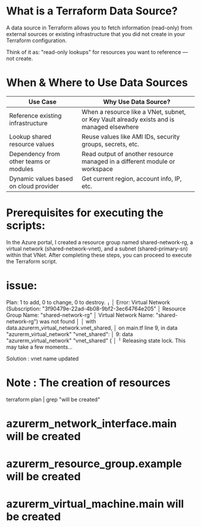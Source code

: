 # What is a Terraform Data Source?

A data source in Terraform allows you to fetch information (read-only) from external sources or existing infrastructure that you did not create in your Terraform configuration.

Think of it as: "read-only lookups" for resources you want to reference — not create.

# When & Where to Use Data Sources

| Use Case                               | Why Use Data Source?                                                                      |
| -------------------------------------- | ----------------------------------------------------------------------------------------- |
| Reference existing infrastructure      | When a resource like a VNet, subnet, or Key Vault already exists and is managed elsewhere |
| Lookup shared resource values          | Reuse values like AMI IDs, security groups, secrets, etc.                                 |
| Dependency from other teams or modules | Read output of another resource managed in a different module or workspace                |
| Dynamic values based on cloud provider | Get current region, account info, IP, etc.                                                |


# Prerequisites for executing the scripts:

In the Azure portal, I created a resource group named shared-network-rg, a virtual network (shared-network-vnet), and a subnet (shared-primary-sn) within that VNet. After completing these steps, you can proceed to execute the Terraform script.

# issue:
Plan: 1 to add, 0 to change, 0 to destroy.
╷
│ Error: Virtual Network (Subscription: "3f90479e-22ad-4b08-9bf2-3ec64764e205"
│ Resource Group Name: "shared-network-rg"
│ Virtual Network Name: "shared-network-rg") was not found
│
│   with data.azurerm_virtual_network.vnet_shared,
│   on main.tf line 9, in data "azurerm_virtual_network" "vnet_shared":
│    9: data "azurerm_virtual_network" "vnet_shared" {
│
╵
Releasing state lock. This may take a few moments...

Solution : vnet name updated

# Note : The creation of resources

terraform plan | grep "will be created"
  # azurerm_network_interface.main will be created
  # azurerm_resource_group.example will be created
  # azurerm_virtual_machine.main will be created
